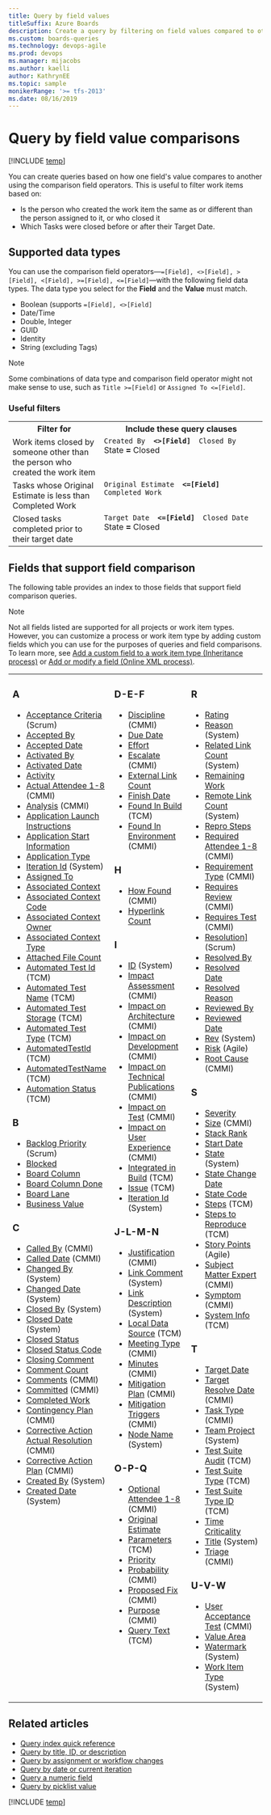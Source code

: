 ```yaml
---
title: Query by field values
titleSuffix: Azure Boards
description: Create a query by filtering on field values compared to other field values in Azure Boards, Azure DevOps, & TFS
ms.custom: boards-queries
ms.technology: devops-agile
ms.prod: devops
ms.manager: mijacobs
ms.author: kaelli
author: KathrynEE
ms.topic: sample
monikerRange: '>= tfs-2013'
ms.date: 08/16/2019  
---
```


# Query by field value comparisons   

[!INCLUDE [temp](../includes/version-vsts-tfs-all-versions.md)]

You can create queries based on how one field's value compares to another using the comparison field operators. This is useful to filter work items based on: 
- Is the person who created the work item the same as or different than the person assigned to it, or who closed it
- Which Tasks were closed before or after their Target Date.

## Supported data types 

You can use the comparison field operators&mdash;`=[Field], <>[Field], >[Field], <[Field], >=[Field], <=[Field]`&mdash;with the following field data types. The data type you select for the **Field** and the **Value** must match. 
- Boolean (supports `=[Field], <>[Field]`
- Date/Time
- Double, Integer
- GUID
- Identity
- String (excluding Tags)

> [!NOTE]  
> Some combinations of data type and comparison field operator might not make sense to use, such as `Title >=[Field]` or `Assigned To <=[Field]`. 

### Useful filters 

<table width="100%">
<tbody valign="top">
<tr>
<th width="36%">Filter for</th>
<th width="64%">Include these query clauses</th>
</tr>
<tr>
<td>Work items closed by someone other than the person who created the work item<br/></td>
<td>
<code>Created By <strong> <>[Field] </strong> Closed By</code><br/>State<strong> = </strong> Closed</code><br/></td>
</tr>
<tr>
<td>Tasks whose Original Estimate is less than Completed Work
</td>
<td>
<code>Original Estimate <strong> <=[Field] </strong> Completed Work</code><br/></td>
</tr>
<tr>
<td>
Closed tasks completed prior to their target date 
</td>
<td>
<code>Target Date <strong> <=[Field] </strong> Closed Date</code><br/>State<strong> = </strong> Closed</code><br/></td>
</tr>
</tbody>
</table>  


<a id="counts"/>



## Fields that support field comparison

The following table provides an index to those fields that support field comparison queries. 

> [!NOTE]  
> Not all fields listed are supported for all projects or work item types. However, you can customize a process or work item type by adding custom fields which you can use for the purposes of queries and field comparisons. To learn more, see [Add a custom field to a work item type (Inheritance process)](../../organizations/settings/work/add-custom-field.md) or [Add or modify a field (Online XML process)](../../reference/add-modify-field.md).
 
<table>
<tbody valign="top">
<tr>
<td width="33%"><h3>A</h3>
<ul>
<li><a href="titles-ids-descriptions.md">Acceptance Criteria</a> (Scrum)</li>
<li><a href="../work-items/guidance/guidance-code-review-feedback-field-reference.md">Accepted By</a> </li>
<li><a href="../work-items/guidance/guidance-code-review-feedback-field-reference.md">Accepted Date</a></li>
<li><a href="query-by-workflow-changes.md">Activated By</a></li>
<li><a href="query-by-workflow-changes.md">Activated Date</a></li>
<li><a href="query-numeric.md">Activity</a></li>
<li><a href="../work-items/guidance/cmmi/guidance-review-meeting-field-reference-cmmi.md">Actual Attendee 1-8</a> (CMMI)</li>
<li><a href="../work-items/guidance/cmmi/guidance-bugs-issues-risks-field-reference-cmmi.md">Analysis</a> (CMMI)</li>
<li><a href="../work-items/guidance/guidance-code-review-feedback-field-reference.md" data-raw-source="[Application Launch Instructions](guidance-code-review-feedback-field-reference.md)">Application Launch Instructions</a></li>
<li><a href="../work-items/guidance/guidance-code-review-feedback-field-reference.md" data-raw-source="[Application Start Information](guidance-code-review-feedback-field-reference.md)">Application Start Information</a> </li>
<li><a href="../work-items/guidance/guidance-code-review-feedback-field-reference.md" data-raw-source="[Application Type](guidance-code-review-feedback-field-reference.md)">Application Type</a> </li>
<li><a href="query-by-area-iteration-path.md" data-raw-source="[Area Id](query-by-area-iteration-path.md)">Iteration Id</a>  (System)</li>
<li><a href="query-by-workflow-changes.md" data-raw-source="[Assigned To](query-by-workflow-changes.md)">Assigned To</a></li>
<li><a href="../work-items/guidance/guidance-code-review-feedback-field-reference.md" data-raw-source="[Associated Context](guidance-code-review-feedback-field-reference.md)">Associated Context</a></li>
<li><a href="../work-items/guidance/guidance-code-review-feedback-field-reference.md" data-raw-source="[Associated Context Code](guidance-code-review-feedback-field-reference.md)">Associated Context Code</a></li>
<li><a href="../work-items/guidance/guidance-code-review-feedback-field-reference.md" data-raw-source="[Associated Context Owner](guidance-code-review-feedback-field-reference.md)">Associated Context Owner</a></li>
<li><a href="../work-items/guidance/guidance-code-review-feedback-field-reference.md" data-raw-source="[Associated Context Type](guidance-code-review-feedback-field-reference.md)">Associated Context Type</a></li>
<li><a href="linking-attachments.md" data-raw-source="[Attached File Count](linking-attachments.md)">Attached File Count</a></li>
<li><a href="build-test-integration.md" data-raw-source="[Automated Test Id](build-test-integration.md)">Automated Test Id</a> (TCM)</li>
<li><a href="build-test-integration.md" data-raw-source="[Automated Test Name](build-test-integration.md)">Automated Test Name</a> (TCM) </li>
<li><a href="build-test-integration.md" data-raw-source="[Automated Test Storage](build-test-integration.md)">Automated Test Storage</a> (TCM)</li>
<li><a href="build-test-integration.md" data-raw-source="[Automated Test Type](build-test-integration.md)">Automated Test Type</a> (TCM) </li>
<li><a href="build-test-integration.md" data-raw-source="[AutomatedTestId](build-test-integration.md)">AutomatedTestId</a> (TCM) </li>
<li><a href="build-test-integration.md" data-raw-source="[AutomatedTestName](build-test-integration.md)">AutomatedTestName</a> (TCM)</li>
<li><a href="build-test-integration.md" data-raw-source="[Automation Status](build-test-integration.md)">Automation Status</a> (TCM)</li>
</ul>
<h3>B</h3>
<ul><li><a href="planning-ranking-priorities.md" data-raw-source="[Backlog Priority](planning-ranking-priorities.md)">Backlog Priority</a> (Scrum)</li>
<li><a href="planning-ranking-priorities.md" data-raw-source="[Blocked](planning-ranking-priorities.md)">Blocked</a></li>
<li><a href="query-by-workflow-changes.md" data-raw-source="[Board Column](query-by-workflow-changes.md)">Board Column</a></li>
<li><a href="query-by-workflow-changes.md" data-raw-source="[Board Column Done](query-by-workflow-changes.md)">Board Column Done</a></li>
<li><a href="query-by-workflow-changes.md" data-raw-source="[Board Lane](query-by-workflow-changes.md)">Board Lane</a></li>
<li><a href="query-numeric.md" data-raw-source="[Business Value](query-numeric.md)">Business Value</a></li>
</ul>
<h3>C</h3>
<ul><li><a href="../work-items/guidance/cmmi/guidance-review-meeting-field-reference-cmmi.md" data-raw-source="[Called By](../work-items/guidance/cmmi/guidance-review-meeting-field-reference-cmmi.md)">Called By</a> (CMMI)</li>
<li><a href="../work-items/guidance/cmmi/guidance-review-meeting-field-reference-cmmi.md" data-raw-source="[Called Date](../work-items/guidance/cmmi/guidance-review-meeting-field-reference-cmmi.md)">Called Date</a> (CMMI)</li>
<li><a href="history-and-auditing.md" data-raw-source="[Changed By](history-and-auditing.md)">Changed By</a> (System)</li>
<li><a href="history-and-auditing.md" data-raw-source="[Changed Date](history-and-auditing.md)">Changed Date</a> (System)</li>
<li><a href="query-by-workflow-changes.md" data-raw-source="[Closed By](query-by-workflow-changes.md)">Closed By</a> (System)</li>
<li><a href="query-by-workflow-changes.md" data-raw-source="[Closed Date](query-by-workflow-changes.md)">Closed Date</a> (System)</li>
<li><a href="../work-items/guidance/guidance-code-review-feedback-field-reference.md" data-raw-source="[Closed Status](guidance-code-review-feedback-field-reference.md)">Closed Status</a></li>
<li><a href="../work-items/guidance/guidance-code-review-feedback-field-reference.md" data-raw-source="[Closed Status Code](guidance-code-review-feedback-field-reference.md)">Closed Status Code</a></li>
<li><a href="../work-items/guidance/guidance-code-review-feedback-field-reference.md" data-raw-source="[Closing Comment](guidance-code-review-feedback-field-reference.md)">Closing Comment</a></li>
<li><a href="linking-attachments.md" data-raw-source="[Comment Count](linking-attachments.md)">Comment Count</a></li>
<li><a href="../work-items/guidance/cmmi/guidance-review-meeting-field-reference-cmmi.md" data-raw-source="[Comments](../work-items/guidance/cmmi/guidance-review-meeting-field-reference-cmmi.md)">Comments</a> (CMMI)</li>
<li><a href="planning-ranking-priorities.md" data-raw-source="[Committed](planning-ranking-priorities.md)">Committed</a> (CMMI)</li>
<li><a href="query-numeric.md" data-raw-source="[Completed Work](query-numeric.md)">Completed Work</a></li>
<li><a href="../work-items/guidance/cmmi/guidance-bugs-issues-risks-field-reference-cmmi.md" data-raw-source="[Contingency Plan](../work-items/guidance/cmmi/guidance-bugs-issues-risks-field-reference-cmmi.md)">Contingency Plan</a> (CMMI)</li>
<li><a href="../work-items/guidance/cmmi/guidance-bugs-issues-risks-field-reference-cmmi.md" data-raw-source="[Corrective Action Actual Resolution](../work-items/guidance/cmmi/guidance-bugs-issues-risks-field-reference-cmmi.md)">Corrective Action Actual Resolution</a> (CMMI)</li>
<li><a href="../work-items/guidance/cmmi/guidance-bugs-issues-risks-field-reference-cmmi.md" data-raw-source="[Corrective Action Plan](../work-items/guidance/cmmi/guidance-bugs-issues-risks-field-reference-cmmi.md)">Corrective Action Plan</a> (CMMI)</li>
<li><a href="query-by-workflow-changes.md" data-raw-source="[Created By](query-by-workflow-changes.md)">Created By</a> (System)</li>
<li><a href="query-by-workflow-changes.md" data-raw-source="[Created Date](query-by-workflow-changes.md)">Created Date</a> (System)</li>
</ul>
</td>
<td width="33%">
<h3>D-E-F</h3>
<ul>
<li><a href="query-numeric.md" data-raw-source="[Discipline](query-numeric.md)">Discipline</a> (CMMI)</li>
<li><a href="query-by-date-or-current-iteration.md" data-raw-source="[Due Date](query-by-date-or-current-iteration.md)">Due Date</a></li>
<li><a href="query-numeric.md" data-raw-source="[Effort](query-numeric.md)">Effort</a> </li>
<li><a href="planning-ranking-priorities.md" data-raw-source="[Escalate](planning-ranking-priorities.md)">Escalate</a> (CMMI)</li>
<li><a href="linking-attachments.md#external-link-count" data-raw-source="[External Link Count](linking-attachments.md#external-link-count)">External Link Count</a> </li>
<li><a href="query-by-date-or-current-iteration.md" data-raw-source="[Finish Date](query-by-date-or-current-iteration.md)">Finish Date</a></li>
<li><a href="build-test-integration.md" data-raw-source="[Found In Build](build-test-integration.md)">Found In Build</a>  (TCM)</li>
<li><a href="../work-items/guidance/cmmi/guidance-bugs-issues-risks-field-reference-cmmi.md" data-raw-source="[Found In Environment](../work-items/guidance/cmmi/guidance-bugs-issues-risks-field-reference-cmmi.md)">Found In Environment</a> (CMMI)</li>
</ul>
<h3>H</h3>
<ul>
<li><a href="../work-items/guidance/cmmi/guidance-bugs-issues-risks-field-reference-cmmi.md" data-raw-source="[How Found](../work-items/guidance/cmmi/guidance-bugs-issues-risks-field-reference-cmmi.md)">How Found</a> (CMMI)</li>
<li><a href="linking-attachments.md#hyper-link-count" data-raw-source="[Hyperlink Count](linking-attachments.md#hyper-link-count)">Hyperlink Count</a></li>
</ul>
<h3>I</h3>
<ul>
<li><a href="titles-ids-descriptions.md" data-raw-source="[ID](titles-ids-descriptions.md)">ID</a> (System)</li>
<li><a href="../work-items/guidance/cmmi/guidance-requirements-field-reference-cmmi.md" data-raw-source="[Impact Assessment](../work-items/guidance/cmmi/guidance-requirements-field-reference-cmmi.md)">Impact Assessment</a> (CMMI)</li>
<li><a href="../work-items/guidance/cmmi/guidance-change-request-field-reference-cmmi.md" data-raw-source="[Impact on Architecture](../work-items/guidance/cmmi/guidance-change-request-field-reference-cmmi.md)">Impact on Architecture</a> (CMMI)</li>
<li><a href="../work-items/guidance/cmmi/guidance-change-request-field-reference-cmmi.md" data-raw-source="[Impact on Development](../work-items/guidance/cmmi/guidance-change-request-field-reference-cmmi.md)">Impact on Development</a> (CMMI)</li>
<li><a href="../work-items/guidance/cmmi/guidance-change-request-field-reference-cmmi.md" data-raw-source="[Impact on Technical Publications](../work-items/guidance/cmmi/guidance-change-request-field-reference-cmmi.md)">Impact on Technical Publications</a> (CMMI)</li>
<li><a href="../work-items/guidance/cmmi/guidance-change-request-field-reference-cmmi.md" data-raw-source="[Impact on Test](../work-items/guidance/cmmi/guidance-change-request-field-reference-cmmi.md)">Impact on Test</a> (CMMI)</li>
<li><a href="../work-items/guidance/cmmi/guidance-change-request-field-reference-cmmi.md" data-raw-source="[Impact on User Experience](../work-items/guidance/cmmi/guidance-change-request-field-reference-cmmi.md)">Impact on User Experience</a> (CMMI)</li>
<li><a href="build-test-integration.md" data-raw-source="[Integrated in Build](build-test-integration.md)">Integrated in Build</a> (TCM)</li>
<li><a href="build-test-integration.md" data-raw-source="[Issue](build-test-integration.md)">Issue</a> (TCM)</li>
<li><a href="query-by-area-iteration-path.md" data-raw-source="[Iteration Id](query-by-area-iteration-path.md)">Iteration Id</a>  (System)</li>
</ul>
<h3>J-L-M-N</h3>
<ul>
<li><a href="../work-items/guidance/cmmi/guidance-change-request-field-reference-cmmi.md" data-raw-source="[Justification](../work-items/guidance/cmmi/guidance-change-request-field-reference-cmmi.md)">Justification</a> (CMMI)</li>
<li><a href="linking-attachments.md" data-raw-source="[Link Comment](linking-attachments.md)">Link Comment</a> (System)</li>
<li><a href="linking-attachments.md" data-raw-source="[Link Description](linking-attachments.md)">Link Description</a> (System)</li>
<li><a href="build-test-integration.md" data-raw-source="[Local Data Source](build-test-integration.md)">Local Data Source</a> (TCM)</li>
<li><a href="../work-items/guidance/cmmi/guidance-review-meeting-field-reference-cmmi.md" data-raw-source="[Meeting Type](../work-items/guidance/cmmi/guidance-review-meeting-field-reference-cmmi.md)">Meeting Type</a> (CMMI)</li>
<li><a href="../work-items/guidance/cmmi/guidance-review-meeting-field-reference-cmmi.md" data-raw-source="[Minutes](../work-items/guidance/cmmi/guidance-review-meeting-field-reference-cmmi.md)">Minutes</a> (CMMI) </li>
<li><a href="../work-items/guidance/cmmi/guidance-bugs-issues-risks-field-reference-cmmi.md" data-raw-source="[Mitigation Plan](../work-items/guidance/cmmi/guidance-bugs-issues-risks-field-reference-cmmi.md)">Mitigation Plan</a> (CMMI) </li>
<li><a href="../work-items/guidance/cmmi/guidance-bugs-issues-risks-field-reference-cmmi.md" data-raw-source="[Mitigation Triggers](../work-items/guidance/cmmi/guidance-bugs-issues-risks-field-reference-cmmi.md)">Mitigation Triggers</a> (CMMI)</li>
<li><a href="query-by-area-iteration-path.md" data-raw-source="[Node Name](query-by-area-iteration-path.md)">Node Name</a> (System)</li>
</ul>
<h3>O-P-Q</h3>
<ul>
<li><a href="../work-items/guidance/cmmi/guidance-review-meeting-field-reference-cmmi.md" data-raw-source="[Optional Attendee 1-8](../work-items/guidance/cmmi/guidance-review-meeting-field-reference-cmmi.md)">Optional Attendee 1-8</a> (CMMI)</li>
<li><a href="query-numeric.md" data-raw-source="[Original Estimate](query-numeric.md)">Original Estimate</a></li>
<li><a href="build-test-integration.md" data-raw-source="[Parameters](build-test-integration.md)">Parameters</a> (TCM)</li>
<li><a href="planning-ranking-priorities.md" data-raw-source="[Priority](planning-ranking-priorities.md)">Priority</a> </li>
<li><a href="../work-items/guidance/cmmi/guidance-bugs-issues-risks-field-reference-cmmi.md" data-raw-source="[Probability](../work-items/guidance/cmmi/guidance-bugs-issues-risks-field-reference-cmmi.md)">Probability</a> (CMMI)</li>
<li><a href="../work-items/guidance/cmmi/guidance-bugs-issues-risks-field-reference-cmmi.md" data-raw-source="[Proposed Fix](../work-items/guidance/cmmi/guidance-bugs-issues-risks-field-reference-cmmi.md)">Proposed Fix</a> (CMMI) </li>
<li><a href="../work-items/guidance/cmmi/guidance-review-meeting-field-reference-cmmi.md" data-raw-source="[Purpose](../work-items/guidance/cmmi/guidance-review-meeting-field-reference-cmmi.md)">Purpose</a> (CMMI)</li>
<li><a href="build-test-integration.md" data-raw-source="[Query Text](build-test-integration.md)">Query Text</a> (TCM)</li>
</ul>
</td>
<td width="33%"><h3>R</h3>
<ul>
<li><a href="../work-items/guidance/guidance-code-review-feedback-field-reference.md" data-raw-source="[Rating](guidance-code-review-feedback-field-reference.md)">Rating</a></li>
<li><a href="query-by-workflow-changes.md" data-raw-source="[Reason](query-by-workflow-changes.md)">Reason</a> (System)</li>
<li><a href="linking-attachments.md" data-raw-source="[Related Link Count](linking-attachments.md)">Related Link Count</a> (System)</li>
<li><a href="query-numeric.md" data-raw-source="[Remaining Work](query-numeric.md)">Remaining Work</a> </li>
<li><a href="linking-attachments.md#remote-link-count" data-raw-source="[Remote Link Count](linking-attachments.md#remote-link-count)">Remote Link Count</a> (System)</li>
<li><a href="titles-ids-descriptions.md" data-raw-source="[Repro Steps](titles-ids-descriptions.md)">Repro Steps</a></li>
<li><a href="../work-items/guidance/cmmi/guidance-review-meeting-field-reference-cmmi.md" data-raw-source="[Required Attendee 1-8](../work-items/guidance/cmmi/guidance-review-meeting-field-reference-cmmi.md)">Required Attendee 1-8</a> (CMMI)</li>
<li><a href="../work-items/guidance/cmmi/guidance-requirements-field-reference-cmmi.md" data-raw-source="[Requirement Type](../work-items/guidance/cmmi/guidance-requirements-field-reference-cmmi.md)">Requirement Type</a> (CMMI)</li>
<li><a href="query-numeric.md" data-raw-source="[Requires Review](query-numeric.md)">Requires Review</a> (CMMI)</li>
<li><a href="query-numeric.md" data-raw-source="[Requires Test](query-numeric.md)">Requires Test</a> (CMMI)</li>
<li><a href="titles-ids-descriptions.md" data-raw-source="[Resolution]](titles-ids-descriptions.md)">Resolution]</a> (Scrum)</li>
<li><a href="query-by-workflow-changes.md" data-raw-source="[Resolved By](query-by-workflow-changes.md)">Resolved By</a></li>
<li><a href="query-by-workflow-changes.md" data-raw-source="[Resolved Date](query-by-workflow-changes.md)">Resolved Date</a></li>
<li><a href="query-by-workflow-changes.md" data-raw-source="[Resolved Reason](query-by-workflow-changes.md)">Resolved Reason</a></li>
<li><a href="../work-items/guidance/guidance-code-review-feedback-field-reference.md" data-raw-source="[Reviewed By](guidance-code-review-feedback-field-reference.md)">Reviewed By</a></li>
<li><a href="../work-items/guidance/guidance-code-review-feedback-field-reference.md" data-raw-source="[Reviewed Date](guidance-code-review-feedback-field-reference.md)">Reviewed Date</a></li>
<li><a href="history-and-auditing.md" data-raw-source="[Rev](history-and-auditing.md)">Rev</a> (System)</li>
<li><a href="planning-ranking-priorities.md" data-raw-source="[Risk](planning-ranking-priorities.md)">Risk</a> (Agile)</li>
<li><a href="../work-items/guidance/cmmi/guidance-bugs-issues-risks-field-reference-cmmi.md" data-raw-source="[Root Cause](../work-items/guidance/cmmi/guidance-bugs-issues-risks-field-reference-cmmi.md)">Root Cause</a> (CMMI)</li>
</ul>
<h3>S</h3>
<ul>
<li><a href="planning-ranking-priorities.md" data-raw-source="[Severity](planning-ranking-priorities.md)">Severity</a></li>
<li><a href="query-numeric.md" data-raw-source="[Size](query-numeric.md)">Size</a> (CMMI)</li>
<li><a href="planning-ranking-priorities.md" data-raw-source="[Stack Rank](planning-ranking-priorities.md)">Stack Rank</a></li>
<li><a href="query-by-date-or-current-iteration.md" data-raw-source="[Start Date](query-by-date-or-current-iteration.md)">Start Date</a></li>
<li><a href="query-by-workflow-changes.md" data-raw-source="[State](query-by-workflow-changes.md)">State</a> (System)</li>
<li><a href="query-by-workflow-changes.md" data-raw-source="[State Change Date](query-by-workflow-changes.md)">State Change Date</a></li>
<li><a href="../work-items/guidance/guidance-code-review-feedback-field-reference.md" data-raw-source="[State Code](guidance-code-review-feedback-field-reference.md)">State Code</a></li>
<li><a href="build-test-integration.md" data-raw-source="[Steps](build-test-integration.md)">Steps</a> (TCM)</li>
<li><a href="titles-ids-descriptions.md" data-raw-source="[Steps to Reproduce](titles-ids-descriptions.md)">Steps to Reproduce</a> (TCM)</li>
<li><a href="query-numeric.md" data-raw-source="[Story Points](query-numeric.md)">Story Points</a> (Agile)</li>
<li><a href="../work-items/guidance/cmmi/guidance-requirements-field-reference-cmmi.md" data-raw-source="[Subject Matter Expert](../work-items/guidance/cmmi/guidance-requirements-field-reference-cmmi.md)">Subject Matter Expert</a> (CMMI)</li>
<li><a href="../work-items/guidance/cmmi/guidance-bugs-issues-risks-field-reference-cmmi.md" data-raw-source="[Symptom](../work-items/guidance/cmmi/guidance-bugs-issues-risks-field-reference-cmmi.md)">Symptom</a> (CMMI)</li>
<li><a href="titles-ids-descriptions.md" data-raw-source="[System Info](titles-ids-descriptions.md)">System Info</a> (TCM) </li>
</ul>
<h3>T</h3>
<ul>
<li><a href="query-by-date-or-current-iteration.md" data-raw-source="[Target Date](query-by-date-or-current-iteration.md)">Target Date</a></li>
<li><a href="../work-items/guidance/cmmi/guidance-bugs-issues-risks-field-reference-cmmi.md" data-raw-source="[Target Resolve Date](../work-items/guidance/cmmi/guidance-bugs-issues-risks-field-reference-cmmi.md)">Target Resolve Date</a> (CMMI)</li>
<li><a href="query-numeric.md" data-raw-source="[Task Type](query-numeric.md)">Task Type</a> (CMMI)</li>
<li><a href="titles-ids-descriptions.md" data-raw-source="[Team Project](titles-ids-descriptions.md)">Team Project</a> (System) </li>
<li><a href="build-test-integration.md" data-raw-source="[Test Suite Audit](build-test-integration.md)">Test Suite Audit</a> (TCM)</li>
<li><a href="build-test-integration.md" data-raw-source="[Test Suite Type](build-test-integration.md)">Test Suite Type</a> (TCM)</li>
<li><a href="build-test-integration.md" data-raw-source="[Test Suite Type ID](build-test-integration.md)">Test Suite Type ID</a> (TCM)</li>
<li><a href="planning-ranking-priorities.md" data-raw-source="[Time Criticality](planning-ranking-priorities.md)">Time Criticality</a></li>
<li><a href="titles-ids-descriptions.md" data-raw-source="[Title](titles-ids-descriptions.md)">Title</a> (System)</li>
<li><a href="planning-ranking-priorities.md" data-raw-source="[Triage](planning-ranking-priorities.md)">Triage</a> (CMMI)</li>
</ul>
<h3>U-V-W</h3>
<ul>
<li><a href="../work-items/guidance/cmmi/guidance-requirements-field-reference-cmmi.md" data-raw-source="[User Acceptance Test](../work-items/guidance/cmmi/guidance-requirements-field-reference-cmmi.md)">User Acceptance Test</a> (CMMI)</li>
<li><a href="planning-ranking-priorities.md" data-raw-source="[Value Area](planning-ranking-priorities.md)">Value Area</a></li>
<li><a href="history-and-auditing.md" data-raw-source="[Watermark](history-and-auditing.md)">Watermark</a> (System)</li>
<li><a href="titles-ids-descriptions.md" data-raw-source="[Work Item Type](titles-ids-descriptions.md)">Work Item Type</a> (System) </li> 
</ul>
</td>
</tr>
</tbody>
</table>


## Related articles 

- [Query index quick reference](query-index-quick-ref.md)
- [Query by title, ID, or description](titles-ids-descriptions.md)
- [Query by assignment or workflow changes](query-by-workflow-changes.md)  
- [Query by date or current iteration](query-by-date-or-current-iteration.md)   
- [Query a numeric field](query-numeric.md)  
- [Query by picklist value](planning-ranking-priorities.md)  


[!INCLUDE [temp](../includes/rest-apis-queries.md)]
